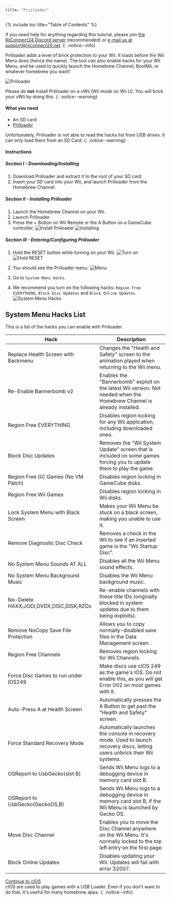 ```yaml
---
title: "Priiloader"
---
```


{% include toc title="Table of Contents" %}

If you need help for anything regarding this tutorial, please join [the RiiConnect24 Discord server](https://discord.gg/b4Y7jfD) (recommended) or [e-mail us at support@riiconnect24.net](mailto:support@riiconnect24.net).
{: .notice--info}

Priiloader adds a level of brick protection to your Wii. It loads before the Wii Menu does (hence the name). The tool can also enable hacks for your Wii Menu, and be used to quickly launch the Homebrew Channel, BootMii, or whatever homebrew you want!

![Priiloader](/images/priiloader.jpg)

Please do **not** install Priiloader on a vWii (Wii mode on Wii U). You will brick your vWii by doing this.
{: .notice--warning}

#### What you need
* An SD card
* [Priiloader](/assets/files/Priiloader_v0_8_2.zip)

Unfortunately, Priiloader is not able to read the hacks list from USB drives. It can only load them from an SD Card.
{: .notice--warning}

#### Instructions
##### Section I - Downloading/Installing

1. Download Priiloader and extract it to the root of your SD card.
2. Insert your SD card into your Wii, and launch Priiloader from the Homebrew Channel.

##### Section II - Installing Priiloader

1. Launch the Homebrew Channel on your Wii.
2. Launch Priiloader.
3. Press the + Button on Wii Remote or the A Button on a GameCube controller. ![Install Priiloader](/images/Priiloader/2.png) ![Installing](/images/Priiloader/3.png)

##### Section III - Entering/Configuring Priiloader

1. Hold the RESET button while turning on your Wii. ![Turn on](/images/Priiloader/5.jpg) ![Hold RESET](/images/Priiloader/4.jpg)

2. You should see the Priiloader menu. ![Menu](/images/Priiloader/6.png)
3. Go to `System Menu Hacks`.
4. We recommend you turn on the following hacks: `Region Free EVERYTHING`, `Block Disc Updates` and `Block Online Updates`. ![System Menu Hacks](/images/Priiloader/7.png)

## System Menu Hacks List

This is a list of the hacks you can enable with Priiloader.

| Hack                                    | Description                                                                                                                  |
| --------------------------------------- | ---------------------------------------------------------------------------------------------------------------------------- |
| Replace Health Screen with Backmenu     | Changes the "Health and Safety" screen to the animation played when returning to the Wii menu.                               |
| Re-Enable Bannerbomb v2                 | Enables the "Bannerbomb" exploit on the latest Wii version. Not needed when the Homebrew Channel is already installed.       |
| Region Free EVERYTHING                  | Disables region locking for any Wii application, including downloaded ones.                                                  |
| Block Disc Updates                      | Removes the "Wii System Update" screen that is included on some games forcing you to update them to play the game.           |
| Region Free GC Games (No VM Patch)      | Disables region locking in GameCube disks.                                                                                   |
| Region Free Wii Games                   | Disables region locking in Wii disks.                                                                                        |
| Lock System Menu with Black Screen      | Makes your Wii Menu be stuck on a black screen, making you unable to use it.                                                 |
| Remove Diagnostic Disc Check            | Removes a check in the Wii to see if an inserted game is the "Wii Startup Disc".                                             |
| No System Menu Sounds AT ALL            | Disables all the Wii Menu sound effects.                                                                                     |
| No System Menu Background Music         | Disables the Wii Menu background music.                                                                                      |
| No-Delete HAXX,JODI,DVDX,DISC,DISK,RZDx | Re-enable channels with these title IDs (originally blocked in system updates due to them being exploits).                   |
| Remove NoCopy Save File Protection      | Allows you to copy normally-disabled save files in the Data Management screen .                                              |
| Region Free Channels                    | Removes region locking for Wii Channels.                                                                                     |
| Force Disc Games to run under IOS249    | Make discs use cIOS 249 as the game's IOS. Do not enable this, as you will get Error 002 on most games with it.              |
| Auto-Press A at Health Screen           | Automatically presses the A Button to get past the "Health and Safety" screen.                                               |
| Force Standard Recovery Mode            | Automatically launches the console in recovery mode. Used to launch recovery discs, letting users unbrick their Wii systems. |
| OSReport to UsbGecko(slot B)            | Sends Wii Menu logs to a debugging device in memory card slot B.                                                             |
| OSReport to UsbGecko(GeckoOS,B)         | Sends Wii Menu logs to a debugging device in memory card slot B, if the Wii Menu is launched by Gecko OS.                    |
| Move Disc Channel                       | Enables you to move the Disc Channel anywhere on the Wii Menu. It's normally locked to the top left entry on the first page. |
| Block Online Updates                    | Disables updating your Wii. Updates will fail with error 32007.                                                              |

[Continue to cIOS](cios)<br> cIOS are used to play games with a USB Loader. Even if you don't want to do that, it's useful for many homebrew apps.
{: .notice--info}
